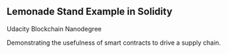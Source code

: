 ## Lemonade Stand Example in Solidity
Udacity Blockchain Nanodegree

Demonstrating the usefulness of smart contracts to drive a supply chain.
